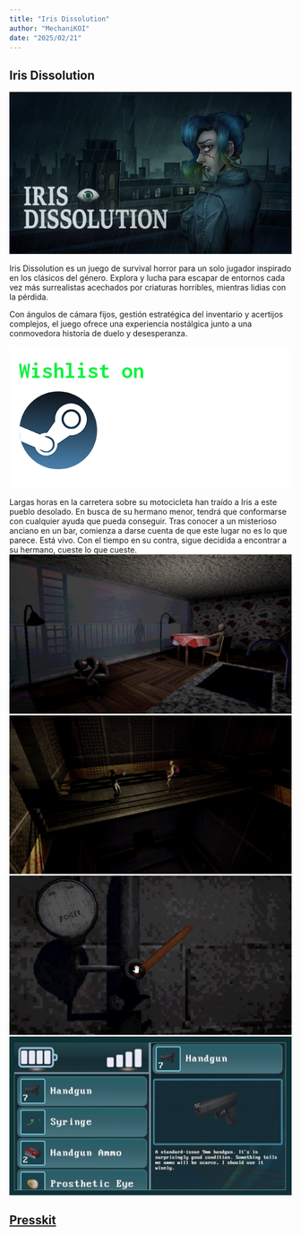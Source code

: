```yaml
---
title: "Iris Dissolution"
author: "MechaniKOI"
date: "2025/02/21"
---
```


## Iris Dissolution

![IrisDissolution](../../../assets/games/iris.webp)

Iris Dissolution es un juego de survival horror para un solo jugador inspirado en los clásicos del género. Explora y lucha para escapar de entornos cada vez más surrealistas acechados por criaturas horribles, mientras lidias con la pérdida.

Con ángulos de cámara fijos, gestión estratégica del inventario y acertijos complejos, el juego ofrece una experiencia nostálgica junto a una conmovedora historia de duelo y desesperanza.

[![AddToYourWishlist](../../../assets/blogImg/wishlist.webp)](https://store.steampowered.com/app/3349520/Iris_Dissolution/)

Largas horas en la carretera sobre su motocicleta han traído a Iris a este pueblo desolado. En busca de su hermano menor, tendrá que conformarse con cualquier ayuda que pueda conseguir. Tras conocer a un misterioso anciano en un bar, comienza a darse cuenta de que este lugar no es lo que parece. Está vivo. Con el tiempo en su contra, sigue decidida a encontrar a su hermano, cueste lo que cueste.
![Img1](../../../assets/blogImg/irisImg1.webp)
![Img2](../../../assets/blogImg/irisImg2.webp)
![Img3](../../../assets/blogImg/irisImg3.webp)
![Img4](../../../assets/blogImg/irisImg4.webp)

## [Presskit](https://drive.google.com/drive/folders/12HAT3lyDOPyLl13dgNdBhOCcvzCULKC6?usp=drive_link)



